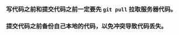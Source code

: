 ### **写代码之前和提交代码之前一定要先 `git pull` 拉取服务器代码。**


### 提交代码之前备份自己本地的代码，以免冲突导致代码丢失。


<style>
  * { line-height: 1.5em; }
</style>